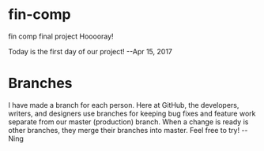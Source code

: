 # fin-comp
fin comp final project
Hooooray!

Today is the first day of our project! --Apr 15, 2017

# Branches
I have made a branch for each person. Here at GitHub, the developers, writers, and designers use branches for keeping bug fixes and feature work separate from our master (production) branch. When a change is ready is other branches, they merge their branches into master. 
Feel free to try! -- Ning
